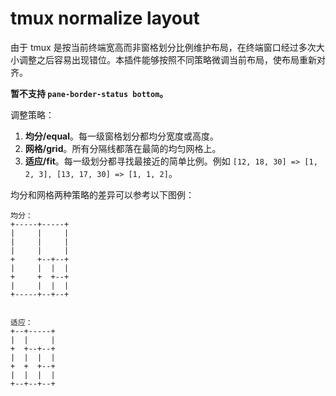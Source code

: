 
# tmux normalize layout

由于 tmux 是按当前终端宽高而非窗格划分比例维护布局，在终端窗口经过多次大小调整之后容易出现错位。本插件能够按照不同策略微调当前布局，使布局重新对齐。

**暂不支持 `pane-border-status bottom`。**

调整策略：

1. **均分/equal**。每一级窗格划分都均分宽度或高度。
2. **网格/grid**。所有分隔线都落在最简的均匀网格上。
3. **适应/fit**。每一级划分都寻找最接近的简单比例。例如 `[12, 18, 30] => [1, 2, 3], [13, 17, 30] => [1, 1, 2]`。

均分和网格两种策略的差异可以参考以下图例：

```
均分：
+-----+-----+
|     |     |
|     |     |
|     |     |
+     +--+--+
|     |  |  |
+     +  +--+
|     |  |  |
+-----+--+--+


适应：
+--+-----+
|  |     |
+  +--+--+
|  |  |  |
+  +  +--+
|  |  |  |
+--+--+--+
```